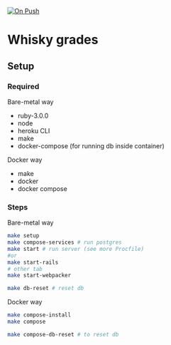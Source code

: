 [![On Push](https://github.com/NikitaNaumenko/whiskeys-grade/actions/workflows/push.yaml/badge.svg)](https://github.com/NikitaNaumenko/whiskeys-grade/actions/workflows/push.yaml)

# Whisky grades
## Setup
### Required
Bare-metal way
* ruby-3.0.0
* node
* heroku CLI
* make
* docker-compose (for running db inside container)

Docker way
* make
* docker
* docker compose

### Steps

Bare-metal way
```sh
make setup
make compose-services # run postgres
make start # run server (see more Procfile)
#or
make start-rails
# other tab
make start-webpacker

make db-reset # reset db
```

Docker way
```sh
make compose-install
make compose

make compose-db-reset # to reset db
```
